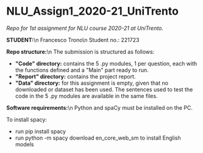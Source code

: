 # NLU_Assign1_2020-21_UniTrento
*Repo for 1st assignment for NLU course 2020-21 at UniTrento.*

**STUDENT:**\n
Francesco Trono\n
Student no.: 221723

**Repo structure:**\n
The submission is structured as follows:
* **"Code" directory:** contains the 5 .py modules, 1 per question, each with the functions defined and a "Main" part ready to run.
* **"Report" directory:** contains the project report.
* **"Data" directory:** for this assignment is empty, given that no downloaded or dataset has been used. The sentences used to test the code in the 5 .py modules are available in the same files.

**Software requirements:**\n
Python and spaCy must be installed on the PC.

To install spacy:
* run pip install spacy
* run python -m spacy download en_core_web_sm to install English models
